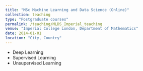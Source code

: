 ```yaml
---
title: "MSc Machine Learning and Data Science (Online)"
collection: teaching
type: "Postgraduate courses"
permalink: /teaching/MLDS_Imperial_teaching
venue: "Imperial College London, Department of Mathematics"
date: 2014-01-01
location: "City, Country"
---
```


- Deep Learning
- Supervised Learning
- Unsupervised Learning